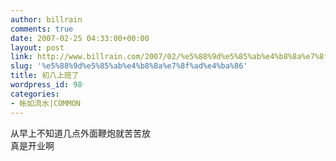 ```yaml
---
author: billrain
comments: true
date: 2007-02-25 04:33:00+00:00
layout: post
link: http://www.billrain.com/2007/02/%e5%88%9d%e5%85%ab%e4%b8%8a%e7%8f%ad%e4%ba%86/
slug: '%e5%88%9d%e5%85%ab%e4%b8%8a%e7%8f%ad%e4%ba%86'
title: 初八上班了
wordpress_id: 98
categories:
- 帐如流水|COMMON
---
```


从早上不知道几点外面鞭炮就苦苦放  
真是开业啊  

